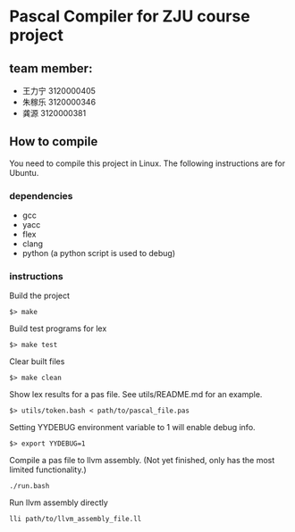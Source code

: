 # Pascal Compiler for ZJU course project

## team member:
- 王力宁 3120000405
- 朱稼乐 3120000346
- 龚源   3120000381

## How to compile
You need to compile this project in Linux. The following instructions are for Ubuntu.

### dependencies
- gcc
- yacc
- flex
- clang
- python (a python script is used to debug)

### instructions

Build the project
```
$> make
```

Build test programs for lex
```
$> make test
```

Clear built files
```
$> make clean
```

Show lex results for a pas file. See utils/README.md for an example.
```
$> utils/token.bash < path/to/pascal_file.pas
```

Setting YYDEBUG environment variable to 1 will enable debug info.
```
$> export YYDEBUG=1
```

Compile a pas file to llvm assembly. (Not yet finished, only has the most limited functionality.)
```
./run.bash
```

Run llvm assembly directly
```
lli path/to/llvm_assembly_file.ll
```
